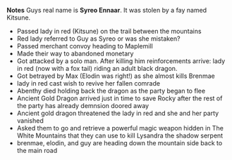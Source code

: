 **Notes**
Guys real name is **Syreo Ennaar**. It was stolen by a fay named Kitsune.

- Passed lady in red (Kitsune) on the trail between the mountains
- Red lady referred to Guy as Syreo or was she mistaken?
- Passed merchant convoy heading to Maplemill
- Made their way to abandoned monetary
- Got attacked by a solo man. After killing him reinforcements arrive: lady in red (now with a fox tail) riding an adult black dragon.
- Got betrayed by Max (Elodin was right!) as she almost kills Brenmae
- lady in red cast wish to revive her fallen comrade 
- Abenthy died holding back the dragon as the party began to flee
- Ancient Gold Dragon arrived just in time to save Rocky after the rest of the party has already demnsion doored away
- Ancient gold dragon threatened the lady in red and she and her party vanished
- Asked them to go and retrieve a powerful magic weapon hidden in The White Mountains that they can use to kill Lysandra the shadow serpent
- brenmae, elodin, and guy are heading down the mountain side back to the main road